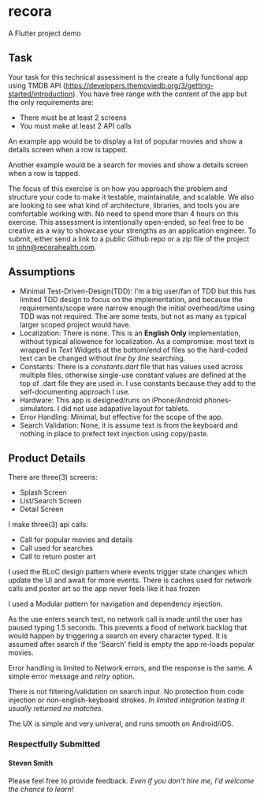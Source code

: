 # recora

A Flutter project demo

## Task

Your task for this technical assessment is the create a fully functional app using TMDB
API (<https://developers.themoviedb.org/3/getting-started/introduction>). You have free
range with the content of the app but the only requirements are:

- There must be at least 2 screens
- You must make at least 2 API calls

An example app would be to display a list of popular movies and show a details screen
when a row is tapped.

Another example would be a search for movies and show a details screen when a row is
tapped.

The focus of this exercise is on how you approach the problem and structure your code to
make it testable, maintainable, and scalable. We also are looking to see what kind of
architecture, libraries, and tools you are comfortable working with. No need to spend
more than 4 hours on this exercise. This assessment is intentionally open-ended, so feel
free to be creative as a way to showcase your strengths as an application engineer.
To submit, either send a link to a public Github repo or a zip file of the project to
john@recorahealth.com.

## Assumptions

- Minimal Test-Driven-Design(TDD): I'm a big user/fan of TDD but this has limited TDD design to focus on the implementation, and because the requirements/scope were narrow enough the initial overhead/time using TDD was not required. The are some tests, but not as many as typical larger scoped project would have.
- Localization: There is none. This is an **English Only** implementation, without typical allowence for localization. As a compromise: most text is wrapped in *Text* Widgets at the bottom/end of files so the hard-coded text can be changed without *line by line* searching.
- Constants: There is a *constants.dart* file that has values used across multiple files, otherwise single-use constant values are defined at the top of .dart file they are used in. I use constants because they add to the self-documenting approach I use.
- Hardware: This app is designed/runs on iPhone/Android phones-simulators. I did not use adapative layout for tablets.
- Error Handling: Minimal, but effective for the scope of the app.
- Search Validation: None, it is assume text is from the keyboard and nothing in place to prefect text injection using copy/paste.

## Product Details

There are three(3) screens:

- Splash Screen
- List/Search Screen
- Detail Screen

I make three(3) api calls:

- Call for popular movies and details
- Call used for searches
- Call to return poster art

I used the BLoC design pattern where events trigger state changes which update the UI and await for more events. There is caches used for network calls and poster art so the app never feels like it has frozen

I used a Modular pattern for navigation and dependency injection.

As the use enters search text, no network call is made until the user has paused typing 1.5 seconds. This prevents a flood of network backlog that would happen by triggering a search on every character typed. It is assumed after search if the 'Search' field is empty the app re-loads popular movies.

Error handling is limited to Network errors, and the response is the same. A simple error message and *retry* option.

There is not filtering/validation on search input. No protection from code injection or non-english-keyboard strokes. *In limited integration testing it usually returned no matches*.

The UX is simple and very univeral, and runs smooth on Android/iOS.

### Respectfully Submitted

#### Steven Smith

Please feel free to provide feedback. *Even if you don't hire me, I'd welcome the chance to learn!*
